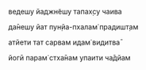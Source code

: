 ведешу йаджн̃ешу тапах̣су чаива

да̄нешу йат пун̣йа-пхалам̇ прадишт̣ам

атйети тат сарвам идам̇ видитва̄

йогӣ парам̇ стха̄нам упаити ча̄дйам